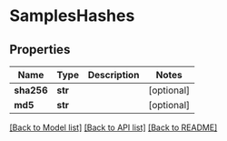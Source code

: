# SamplesHashes

## Properties
Name | Type | Description | Notes
------------ | ------------- | ------------- | -------------
**sha256** | **str** |  | [optional] 
**md5** | **str** |  | [optional] 

[[Back to Model list]](../README.md#documentation-for-models) [[Back to API list]](../README.md#documentation-for-api-endpoints) [[Back to README]](../README.md)


